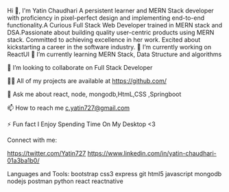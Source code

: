 Hi 👋, I'm Yatin Chaudhari
A persistent learner and MERN Stack developer with proficiency in pixel-perfect design and implementing end-to-end functionality.A Curious Full Stack Web Developer trained in MERN stack and DSA.Passionate about building quality user-centric products using MERN stack. Committed to achieving excellence in her work. Excited about kickstarting a career in the software industry.
🔭 I’m currently working on ReactUI
🌱 I’m currently learning MERN Stack, Data Structure and algorithms

👯 I’m looking to collaborate on Full Stack Developer

👨‍💻 All of my projects are available at https://github.com/

💬 Ask me about react, node, mongodb,HtmL,CSS ,Springboot

📫 How to reach me c.yatin727@gmail.com

⚡ Fun fact I Enjoy Spending Time On My Desktop <3

Connect with me:

https://twitter.com/Yatin727
https://www.linkedin.com/in/yatin-chaudhari-01a3ba1b0/



Languages and Tools:
bootstrap 
css3 
express 
git 
html5 
javascript 
mongodb 
nodejs 
postman 
python 
react 
reactnative



